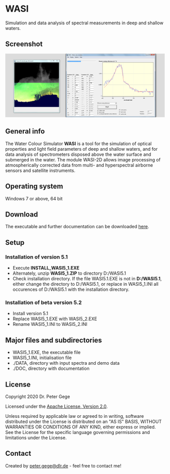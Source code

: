 # WASI
Simulation and data analysis of spectral measurements in deep and shallow waters.

## Screenshot
![Example screenshot](./doc/GraphicalAbstract.tif)

## General info
The Water Colour Simulator **WASI** is a tool for the simulation of optical properties and light field parameters of deep and shallow waters, and for data analysis of spectrometers disposed above the water surface and submerged in the water. The module WASI-2D allows image processing of atmospherically corrected data from multi- and hyperspectral airborne sensors and satellite instruments. 

## Operating system
Windows 7 or above, 64 bit

## Download
The executable and further documentation can be downloaded [here](https://c.1und1.de/@519891561215951357/6PlmFxS0RAyf4FLNjVot4A).

## Setup
### Installation of version 5.1
* Execute **INSTALL_WASI5_1.EXE** 
* Alternately, unzip **WASI5_1.ZIP** to directory D:/WASI5.1
* Check installation directory. If the file WASI5.1.EXE is not in **D:/WASI5.1**, either change the directory to D:/WASI5.1, or replace in WASI5_1.INI all occurences of D:/WASI5.1 with the installation directory.

### Installation of beta version 5.2
* Install version 5.1
* Replace WASI5_1.EXE with WASI5_2.EXE
* Rename WASI5_1.INI to WASI5_2.INI

## Major files and subdirectories
* WASI5_1.EXE, the executable file
* WASI5_1.INI, initialisation file
* ./DATA, directory with input spectra and demo data
* ./DOC, directory with documentation

## License 
Copyright 2020 Dr. Peter Gege

Licensed under the [Apache License, Version 2.0](http://www.apache.org/licenses/LICENSE-2.0).

Unless required by applicable law or agreed to in writing, software distributed under the License is distributed on an "AS IS" BASIS, WITHOUT WARRANTIES OR CONDITIONS OF ANY KIND, either express or implied. See the License for the specific language governing permissions and limitations under the License.

## Contact
Created by peter.gege@dlr.de - feel free to contact me!